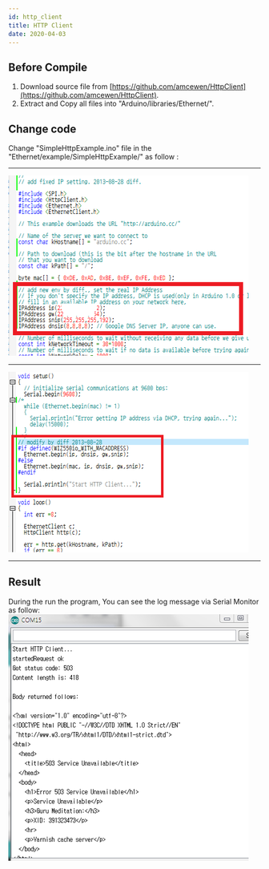 ```yaml
---
id: http_client
title: HTTP Client
date: 2020-04-03
---
```


## Before Compile

1.  Download source file from [https://github.com/amcewen/HttpClient](https://github.com/amcewen/HttpClient).
2.  Extract and Copy all files into "Arduino/libraries/Ethernet/".

## Change code

Change "SimpleHttpExample.ino" file in the
"Ethernet/example/SimpleHttpExample/" as follow :

-----

![](/img/osh/ioshield-a/cap_2013-08-28_15-14-38-205.png)

-----

![](/img/osh/ioshield-a/cap_2013-08-28_15-14-53-503.png)

-----

## Result

During the run the program, You can see the log message via Serial
Monitor as follow: ![](/img/osh/ioshield-a/cap_2013-08-28_15-18-49-520.png)